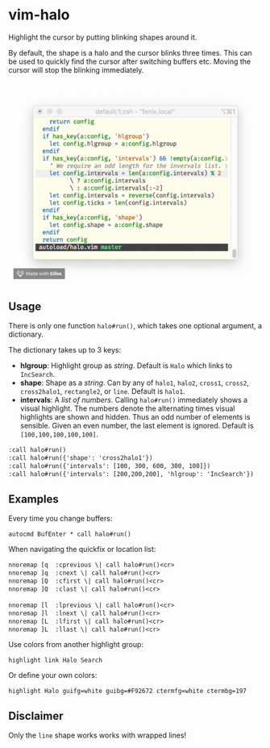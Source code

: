 # vim-halo

Highlight the cursor by putting blinking shapes around it.

By default, the shape is a halo and the cursor blinks three times. This can be
used to quickly find the cursor after switching buffers etc. Moving the cursor
will stop the blinking immediately.

![vim-halo in action](https://raw.githubusercontent.com/mhinz/vim-halo/master/demo.gif)

## Usage

There is only one function `halo#run()`, which takes one optional argument, a
dictionary.

The dictionary takes up to 3 keys:

- **hlgroup**: Highlight group as *string*. Default is `Halo` which links to
  `IncSearch`.
- **shape**: Shape as a *string*. Can by any of `halo1`, `halo2`, `cross1`,
  `cross2`, `cross2halo1`, `rectangle2`, or `line`. Default is `halo1`.
- **intervals**: A *list of numbers*. Calling `halo#run()` immediately shows a
  visual highlight. The numbers denote the alternating times visual highlights
  are shown and hidden. Thus an odd number of elements is sensible. Given an
  even number, the last element is ignored. Default is `[100,100,100,100,100]`.

```
:call halo#run()
:call halo#run({'shape': 'cross2halo1'})
:call halo#run({'intervals': [100, 300, 600, 300, 100]})
:call halo#run({'intervals': [200,200,200], 'hlgroup': 'IncSearch'})
```

## Examples

Every time you change buffers:

```vim
autocmd BufEnter * call halo#run()
```

When navigating the quickfix or location list:

```vim
nnoremap [q  :cprevious \| call halo#run()<cr>
nnoremap ]q  :cnext \| call halo#run()<cr>
nnoremap [Q  :cfirst \| call halo#run()<cr>
nnoremap ]Q  :clast \| call halo#run()<cr>

nnoremap [l  :lprevious \| call halo#run()<cr>
nnoremap ]l  :lnext \| call halo#run()<cr>
nnoremap [L  :lfirst \| call halo#run()<cr>
nnoremap ]L  :llast \| call halo#run()<cr>
```

Use colors from another highlight group:

```vim
highlight link Halo Search
```

Or define your own colors:

```vim
highlight Halo guifg=white guibg=#F92672 ctermfg=white ctermbg=197
```

## Disclaimer

Only the `line` shape works works with wrapped lines!
